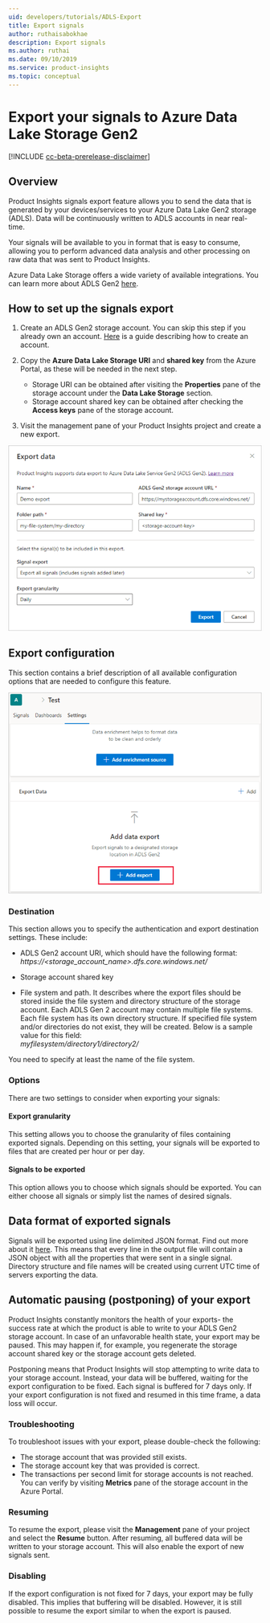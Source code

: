```yaml
---
uid: developers/tutorials/ADLS-Export
title: Export signals
author: ruthaisabokhae
description: Export signals
ms.author: ruthai
ms.date: 09/10/2019
ms.service: product-insights
ms.topic: conceptual
---
```


# Export your signals to Azure Data Lake Storage Gen2

[!INCLUDE [cc-beta-prerelease-disclaimer]( includes/cc-beta-prerelease-disclaimer.md)]

## Overview

Product Insights signals export feature allows you to send the data that is generated by your devices/services to your Azure Data Lake Gen2 storage (ADLS). Data will be continuously written to ADLS accounts in near real-time.

Your signals will be available to you in format that is easy to consume, allowing you to perform advanced data analysis and other processing on raw data that was sent to Product Insights.

Azure Data Lake Storage offers a wide variety of available integrations. You can learn more about ADLS Gen2 [here](https://docs.microsoft.com/azure/storage/blobs/data-lake-storage-introduction).

## How to set up the signals export  

1. Create an ADLS Gen2 storage account. You can skip this step if you already own an account. [Here](https://docs.microsoft.com/azure/storage/blobs/data-lake-storage-quickstart-create-account) is a guide describing how to create an account.

2. Copy the **Azure Data Lake Storage URI** and **shared key** from the Azure Portal, as these will be needed in the next step.
    * Storage URI can be obtained after visiting the **Properties** pane of the storage account under the **Data Lake Storage** section.  
    * Storage account shared key can be obtained after checking the **Access keys** pane of the storage account.

3. Visit the management pane of your Product Insights project and create a new export.

![Export creation](media/export_creation.png "Export creation")

## Export configuration

This section contains a brief description of all available configuration options that are needed to configure this feature.

![Export settings](media/export_settings.png "Export settings")

### Destination

This section allows you to specify the authentication and export destination settings. These include:  

* ADLS Gen2 account URI, which should have the following format:
*https://<storage_account_name>.dfs.core.windows.net/*

* Storage account shared key

* File system and path. It describes where the export files should be stored inside the file system and directory structure of the storage account. Each ADLS Gen 2 account may contain multiple file systems. Each file system has its own directory structure. If specified file system and/or directories do not exist, they will be created. Below is a sample value for this field:  
*myfilesystem/directory1/directory2/*  

You need to specify at least the name of the file system.

### Options

There are two settings to consider when exporting your signals:

#### Export granularity

This setting allows you to choose the granularity of files containing exported signals. Depending on this setting, your signals will be exported to files that are created per hour or per day.

#### Signals to be exported

This option allows you to choose which signals should be exported. You can either choose all signals or simply list the names of desired signals.

## Data format of exported signals

Signals will be exported using line delimited JSON format. Find out more about it [here](https://en.wikipedia.org/wiki/JSON_streaming#Line-delimited_JSON). This means that every line in the output file will contain a JSON object with all the properties that were sent in a single signal. Directory structure and file names will be created using current UTC time of servers exporting the data.

## Automatic pausing (postponing) of your export
Product Insights constantly monitors the health of your exports- the success rate at which the product is able to write to your ADLS Gen2 storage account. In case of an unfavorable health state, your export may be paused. This may happen if, for example, you regenerate the storage account shared key or the storage account gets deleted.

Postponing means that Product Insights will stop attempting to write data to your storage account. Instead, your data will be buffered, waiting for the export configuration to be fixed. Each signal is buffered for 7 days only. If your export configuration is not fixed and resumed in this time frame, a data loss will occur.

### Troubleshooting
To troubleshoot issues with your export, please double-check the following:

* The storage account that was provided still exists.
* The storage account key that was provided is correct.
* The transactions per second limit for storage accounts is not reached. You can verify by visiting **Metrics** pane of the storage account in the Azure Portal.

### Resuming
To resume the export, please visit the **Management** pane of your project and select the **Resume** button. After resuming, all buffered data will be written to your storage account. This will also enable the export of new signals sent.

### Disabling
If the export configuration is not fixed for 7 days, your export may be fully disabled. This implies that buffering will be disabled. However, it is still possible to resume the export similar to when the export is paused.
